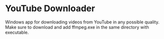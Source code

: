 # YouTube Downloader

Windows app for downloading videos from YouTube in any possible quality. 
Make sure to download and add ffmpeg.exe in the same directory with executable.
